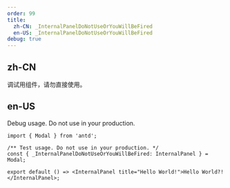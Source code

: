 ```yaml
---
order: 99
title:
  zh-CN: _InternalPanelDoNotUseOrYouWillBeFired
  en-US: _InternalPanelDoNotUseOrYouWillBeFired
debug: true
---
```


## zh-CN

调试用组件，请勿直接使用。

## en-US

Debug usage. Do not use in your production.

```tsx
import { Modal } from 'antd';

/** Test usage. Do not use in your production. */
const { _InternalPanelDoNotUseOrYouWillBeFired: InternalPanel } = Modal;

export default () => <InternalPanel title="Hello World!">Hello World?!</InternalPanel>;
```
